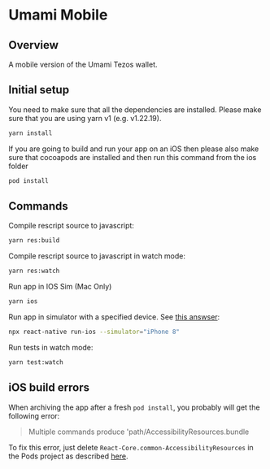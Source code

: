 # Umami Mobile

## Overview

A mobile version of the Umami Tezos wallet.

## Initial setup

You need to make sure that all the dependencies are installed. Please make sure that you are using yarn v1 (e.g. v1.22.19).

```sh
yarn install
```

If you are going to build and run your app on an iOS then please also make sure that cocoapods are installed and then run this command from the ios folder

```sh
pod install
```

## Commands

Compile rescript source to javascript:

```sh
yarn res:build

```

Compile rescript source to javascript in watch mode:

```sh
yarn res:watch
```

Run app in IOS Sim (Mac Only)

```sh
yarn ios
```

Run app in simulator with a specified device. See [this answser](https://stackoverflow.com/a/37329896/6797267):

```sh
npx react-native run-ios --simulator="iPhone 8"
```

Run tests in watch mode:

```sh
yarn test:watch
```

## iOS build errors

When archiving the app after a fresh `pod install`, you probably will get the following error:

> Multiple commands produce 'path/AccessibilityResources.bundle

To fix this error, just delete `React-Core.common-AccessibilityResources` in the Pods project as described [here](https://stackoverflow.com/a/65083990/6797267).
